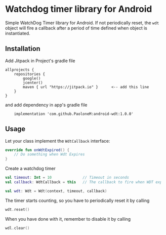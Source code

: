 # Watchdog timer library for Android

Simple WatchDog Timer library for Android. If not periodically reset, the ```wdt``` object will fire a callback after a period of time defined when object is instantiated.

## Installation

Add Jitpack in Project's gradle file

```
allprojects {
    repositories {
        google()
        jcenter()
        maven { url "https://jitpack.io" }      <-- add this line
    }
}
```
and add dependency in app's gradle file
```
    implementation 'com.github.PaoloneM:android-wdt:1.0.0'
```

## Usage

Let your class implement the ```WdtCallback``` interface:
```kotlin
override fun onWdtExpired() {
    // Do something when Wdt Expires
}
```
Create a watchdog timer 

```kotlin
val timeout: Int = 10              // Timeout in seconds
val callback: WdtCallback = this   // The callback to fire when WDT expires

val wdt: Wdt = Wdt(context, timeout, callback)

```

The timer starts counting, so you have to periodically reset it by calling

```kotlin
wdt.reset()
```

When you have done with it, remember to disable it by calling
```kotlin
wdl.clear()
```
